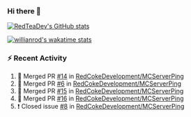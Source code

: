 ### Hi there 👋

<!--
**RedTeaDev/RedTeaDev** is a ✨ _special_ ✨ repository because its `README.md` (this file) appears on your GitHub profile.

Here are some ideas to get you started:

- 🔭 I’m currently working on ...
- 🌱 I’m currently learning ...
- 👯 I’m looking to collaborate on ...
- 🤔 I’m looking for help with ...
- 💬 Ask me about ...
- 📫 How to reach me: ...
- 😄 Pronouns: ...
- ⚡ Fun fact: ...
-->
[![RedTeaDev's GitHub stats](https://github-readme-stats.vercel.app/api?username=RedTeaDev)](https://github.com/anuraghazra/github-readme-stats)

[![willianrod's wakatime stats](https://github-readme-stats.vercel.app/api/wakatime?username=RedTeaDev)](https://github.com/anuraghazra/github-readme-stats)
### :zap: Recent Activity

<!--START_SECTION:activity-->
1. 🎉 Merged PR [#14](https://github.com/RedCokeDevelopment/MCServerPing/pull/14) in [RedCokeDevelopment/MCServerPing](https://github.com/RedCokeDevelopment/MCServerPing)
2. 🎉 Merged PR [#6](https://github.com/RedCokeDevelopment/MCServerPing/pull/6) in [RedCokeDevelopment/MCServerPing](https://github.com/RedCokeDevelopment/MCServerPing)
3. 🎉 Merged PR [#15](https://github.com/RedCokeDevelopment/MCServerPing/pull/15) in [RedCokeDevelopment/MCServerPing](https://github.com/RedCokeDevelopment/MCServerPing)
4. 🎉 Merged PR [#16](https://github.com/RedCokeDevelopment/MCServerPing/pull/16) in [RedCokeDevelopment/MCServerPing](https://github.com/RedCokeDevelopment/MCServerPing)
5. ❗️ Closed issue [#8](https://github.com/RedCokeDevelopment/MCServerPing/issues/8) in [RedCokeDevelopment/MCServerPing](https://github.com/RedCokeDevelopment/MCServerPing)
<!--END_SECTION:activity-->
